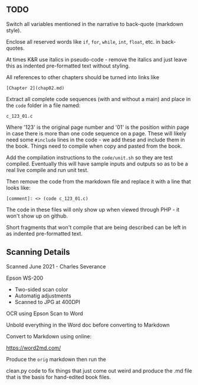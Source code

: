 
TODO
----

Switch all variables mentioned in the narrative to back-quote (markdown style).

Enclose all reserved words like `if`, `for`, `while`, `int`, `float`, etc. in back-quotes.

At times K&R use italics in pseudo-code - remove the italics and just leave
this as indented pre-formatted text
without styling.

All references to other chapters should be turned into links like

    [Chapter 2](chap02.md)

Extract all complete code sequences (with and without a main) and place in the `code`
folder in a file named:

    c_123_01.c

Where '123' is the original page number and '01' is the position within page in case there is more than
one code sequence on a page.  These will likely need some `#include` lines 
in the code - we add these and include them in the book.  Things need to
compile when copy and pasted from the book.

Add the compilation instructions to the `code/unit.sh` so they are test compiled.  Eventually this
will have sample inputs and outputs so as to be a real live compile and run unit test.

Then remove the code from the markdown file and replace it with a line that looks like:

    [comment]: <> (code c_123_01.c)

The code in these files will only show up when viewed through PHP - it won't show up on github.

Short fragments that won't compile that are being described can be left in as indented pre-formatted text.


Scanning Details
----------------

Scanned June 2021 - Charles Severance

Epson WS-200
* Two-sided scan color
* Automatig adjustments
* Scanned to JPG at 400DPI

OCR using Epson Scan to Word

Unbold everything in the Word doc before converting to Markdown

Convert to Markdown using online:

https://word2md.com/

Produce the `orig` markdown then run the 

clean.py code to fix things that just come out weird and produce the .md file that is
the basis for hand-edited book files.

